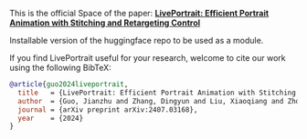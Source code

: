 This is the official Space of the paper: [**LivePortrait: Efficient Portrait Animation with Stitching and Retargeting Control**](https://arxiv.org/abs/2407.03168)

Installable version of the huggingface repo to be used as a module.

If you find LivePortrait useful for your research, welcome to cite our work using the following BibTeX:
```bibtex
@article{guo2024liveportrait,
  title   = {LivePortrait: Efficient Portrait Animation with Stitching and Retargeting Control},
  author  = {Guo, Jianzhu and Zhang, Dingyun and Liu, Xiaoqiang and Zhong, Zhizhou and Zhang, Yuan and Wan, Pengfei and Zhang, Di},
  journal = {arXiv preprint arXiv:2407.03168},
  year    = {2024}
}
```
